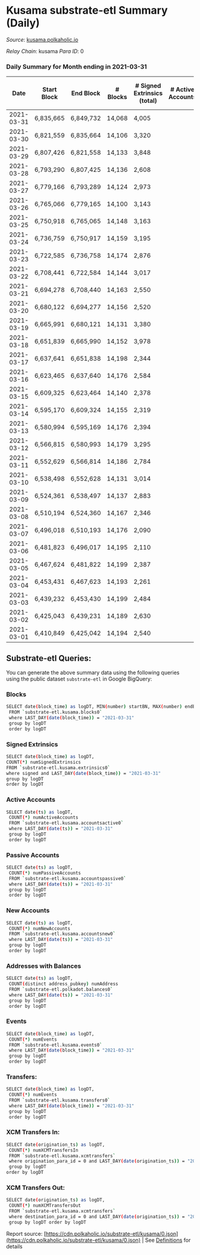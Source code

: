 # Kusama substrate-etl Summary (Daily)

_Source_: [kusama.polkaholic.io](https://kusama.polkaholic.io)

*Relay Chain*: kusama
*Para ID*: 0



### Daily Summary for Month ending in 2021-03-31


| Date | Start Block | End Block | # Blocks | # Signed Extrinsics (total) | # Active Accounts | # Passive | # New | # Addresses with Balances | # Events | # Transfers | # XCM Transfers In | # XCM Transfers Out | Issues | 
| ---- | ----------- | --------- | -------- | --------------------------- | ----------------- | --------- | ----- | ------------------------- | -------- | ----------- | ------------------ | ------------------- | ------ |
| 2021-03-31 | 6,835,665 | 6,849,732 | 14,068 | 4,005 |  |  |  | 44,932 | 80,351 | 2,197 ($45,027,178.68) |   |   |  |
| 2021-03-30 | 6,821,559 | 6,835,664 | 14,106 | 3,320 |  |  |  |  | 77,582 | 1,387 ($49,859,004.63) |   |   |  |
| 2021-03-29 | 6,807,426 | 6,821,558 | 14,133 | 3,848 |  |  |  |  | 83,509 | 2,100 ($48,356,581.44) |   |   |  |
| 2021-03-28 | 6,793,290 | 6,807,425 | 14,136 | 2,608 |  |  |  |  | 74,144 | 1,150 ($29,173,098.68) |   |   |  |
| 2021-03-27 | 6,779,166 | 6,793,289 | 14,124 | 2,973 |  |  |  |  | 77,649 | 1,588 ($48,026,327.89) |   |   |  |
| 2021-03-26 | 6,765,066 | 6,779,165 | 14,100 | 3,143 |  |  |  |  | 77,198 | 1,558 ($20,585,222.06) |   |   |  |
| 2021-03-25 | 6,750,918 | 6,765,065 | 14,148 | 3,163 |  |  |  |  | 80,690 | 1,698 ($92,632,242.99) |   |   |  |
| 2021-03-24 | 6,736,759 | 6,750,917 | 14,159 | 3,195 |  |  |  |  | 75,347 | 1,895 ($49,640,569.80) |   |   |  |
| 2021-03-23 | 6,722,585 | 6,736,758 | 14,174 | 2,876 |  |  |  |  | 75,673 | 1,521 ($21,511,045.09) |   |   |  |
| 2021-03-22 | 6,708,441 | 6,722,584 | 14,144 | 3,017 |  |  |  |  | 80,508 | 1,387 ($37,461,834.59) |   |   |  |
| 2021-03-21 | 6,694,278 | 6,708,440 | 14,163 | 2,550 |  |  |  |  | 71,660 | 1,023 ($8,131,133.76) |   |   |  |
| 2021-03-20 | 6,680,122 | 6,694,277 | 14,156 | 2,520 |  |  |  |  | 73,700 | 1,027 ($20,862,473.13) |   |   |  |
| 2021-03-19 | 6,665,991 | 6,680,121 | 14,131 | 3,380 |  |  |  |  | 89,494 | 1,479 ($23,850,778.30) |   |   |  |
| 2021-03-18 | 6,651,839 | 6,665,990 | 14,152 | 3,978 |  |  |  |  | 79,074 | 2,415 ($67,438,748.39) |   |   |  |
| 2021-03-17 | 6,637,641 | 6,651,838 | 14,198 | 2,344 |  |  |  |  | 73,772 | 911 ($30,970,965.92) |   |   |  |
| 2021-03-16 | 6,623,465 | 6,637,640 | 14,176 | 2,584 |  |  |  |  | 72,167 | 1,012 ($15,973,854.50) |   |   |  |
| 2021-03-15 | 6,609,325 | 6,623,464 | 14,140 | 2,378 |  |  |  |  | 73,379 | 931 ($16,813,152.82) |   |   |  |
| 2021-03-14 | 6,595,170 | 6,609,324 | 14,155 | 2,319 |  |  |  |  | 72,417 | 752 ($14,689,888.74) |   |   |  |
| 2021-03-13 | 6,580,994 | 6,595,169 | 14,176 | 2,394 |  |  |  |  | 78,948 | 875 ($27,927,000.81) |   |   |  |
| 2021-03-12 | 6,566,815 | 6,580,993 | 14,179 | 3,295 |  |  |  |  | 76,199 | 1,502 ($29,459,540.28) |   |   |  |
| 2021-03-11 | 6,552,629 | 6,566,814 | 14,186 | 2,784 |  |  |  |  | 73,793 | 1,054 ($57,242,165.48) |   |   |  |
| 2021-03-10 | 6,538,498 | 6,552,628 | 14,131 | 3,014 |  |  |  |  | 75,059 | 1,253 ($41,604,216.82) |   |   |  |
| 2021-03-09 | 6,524,361 | 6,538,497 | 14,137 | 2,883 |  |  |  |  | 81,947 | 1,185 ($34,187,148.72) |   |   |  |
| 2021-03-08 | 6,510,194 | 6,524,360 | 14,167 | 2,346 |  |  |  |  | 71,132 | 863 ($14,788,696.92) |   |   |  |
| 2021-03-07 | 6,496,018 | 6,510,193 | 14,176 | 2,090 |  |  |  |  | 67,966 | 776 ($21,024,817.01) |   |   |  |
| 2021-03-06 | 6,481,823 | 6,496,017 | 14,195 | 2,110 |  |  |  |  | 69,887 | 735 ($13,076,399.66) |   |   |  |
| 2021-03-05 | 6,467,624 | 6,481,822 | 14,199 | 2,387 |  |  |  |  | 70,503 | 1,033 ($34,478,620.80) |   |   |  |
| 2021-03-04 | 6,453,431 | 6,467,623 | 14,193 | 2,261 |  |  |  |  | 68,729 | 865 ($21,001,810.85) |   |   |  |
| 2021-03-03 | 6,439,232 | 6,453,430 | 14,199 | 2,484 |  |  |  |  | 78,460 | 999 ($22,362,729.93) |   |   |  |
| 2021-03-02 | 6,425,043 | 6,439,231 | 14,189 | 2,630 |  |  |  |  | 73,692 | 916 ($33,767,718.99) |   |   |  |
| 2021-03-01 | 6,410,849 | 6,425,042 | 14,194 | 2,540 |  |  |  |  | 76,639 | 954 ($20,263,965.83) |   |   |  |

## Substrate-etl Queries:
You can generate the above summary data using the following queries using the public dataset `substrate-etl` in Google BigQuery:

### Blocks
```bash
SELECT date(block_time) as logDT, MIN(number) startBN, MAX(number) endBN, COUNT(*) numBlocks 
 FROM `substrate-etl.kusama.blocks0`  
 where LAST_DAY(date(block_time)) = "2021-03-31" 
 group by logDT 
 order by logDT
```

### Signed Extrinsics
```bash
SELECT date(block_time) as logDT, 
COUNT(*) numSignedExtrinsics 
FROM `substrate-etl.kusama.extrinsics0`  
where signed and LAST_DAY(date(block_time)) = "2021-03-31" 
group by logDT 
order by logDT
```

### Active Accounts
```bash
SELECT date(ts) as logDT, 
 COUNT(*) numActiveAccounts 
 FROM `substrate-etl.kusama.accountsactive0` 
 where LAST_DAY(date(ts)) = "2021-03-31" 
 group by logDT 
 order by logDT
```

### Passive Accounts
```bash
SELECT date(ts) as logDT, 
 COUNT(*) numPassiveAccounts 
 FROM `substrate-etl.kusama.accountspassive0` 
 where LAST_DAY(date(ts)) = "2021-03-31" 
 group by logDT 
 order by logDT
```

### New Accounts
```bash
SELECT date(ts) as logDT, 
 COUNT(*) numNewAccounts 
 FROM `substrate-etl.kusama.accountsnew0` 
 where LAST_DAY(date(ts)) = "2021-03-31" 
 group by logDT
 order by logDT
```

### Addresses with Balances
```bash
SELECT date(ts) as logDT,
 COUNT(distinct address_pubkey) numAddress 
 FROM `substrate-etl.polkadot.balances0` 
 where LAST_DAY(date(ts)) = "2021-03-31" 
 group by logDT 
 order by logDT
```

### Events
```bash
SELECT date(block_time) as logDT, 
 COUNT(*) numEvents 
 FROM `substrate-etl.kusama.events0` 
 where LAST_DAY(date(block_time)) = "2021-03-31" 
 group by logDT 
 order by logDT
```

### Transfers:
```bash
SELECT date(block_time) as logDT, 
 COUNT(*) numEvents 
 FROM `substrate-etl.kusama.transfers0` 
 where LAST_DAY(date(block_time)) = "2021-03-31" 
 group by logDT 
 order by logDT
```

### XCM Transfers In:
```bash
SELECT date(origination_ts) as logDT, 
 COUNT(*) numXCMTransfersIn 
 FROM `substrate-etl.kusama.xcmtransfers` 
 where origination_para_id = 0 and LAST_DAY(date(origination_ts)) = "2021-03-31" 
 group by logDT 
order by logDT
```

### XCM Transfers Out:
```bash
SELECT date(origination_ts) as logDT, 
 COUNT(*) numXCMTransfersOut 
 FROM `substrate-etl.kusama.xcmtransfers` 
 where destination_para_id = 0 and LAST_DAY(date(origination_ts)) = "2021-03-31" 
 group by logDT order by logDT
```


Report source: [https://cdn.polkaholic.io/substrate-etl/kusama/0.json](https://cdn.polkaholic.io/substrate-etl/kusama/0.json) | See [Definitions](/DEFINITIONS.md) for details
